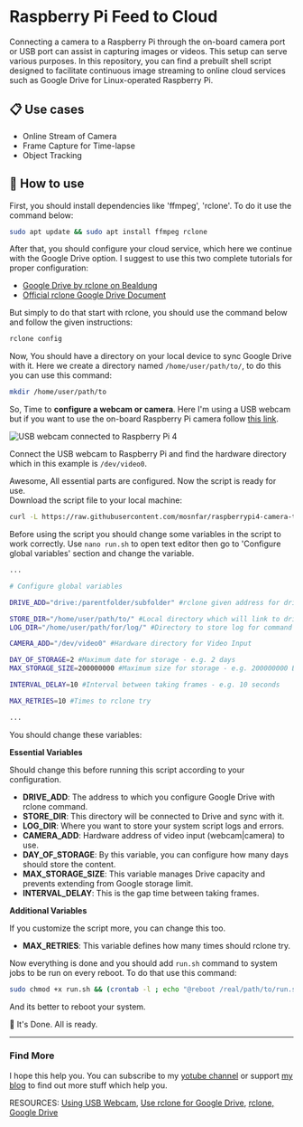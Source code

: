 # Raspberry Pi Feed to Cloud

Connecting a camera to a Raspberry Pi through the on-board camera port or USB port can assist in capturing images or videos. This setup can serve various purposes. In this repository, you can find a prebuilt shell script designed to facilitate continuous image streaming to online cloud services such as Google Drive for Linux-operated Raspberry Pi.

## 📋 Use cases

- Online Stream of Camera
- Frame Capture for Time-lapse
- Object Tracking

## 🔧 How to use

First, you should install dependencies like 'ffmpeg', 'rclone'. To do it use the command below:  

```bash
sudo apt update && sudo apt install ffmpeg rclone
```

After that, you should configure your cloud service, which here we continue with the Google Drive option.
I suggest to use this two complete tutorials for proper configuration:  

- [Google Drive by rclone on Bealdung](https://www.baeldung.com/linux/google-drive-guide#2-rclone)
- [Official rclone Google Drive Document](https://rclone.org/drive/)

But simply to do that start with rclone, you should use the command below and follow the given instructions:  

```bash
rclone config
```

Now, You should have a directory on your local device to sync Google Drive with it. Here we create a directory named `/home/user/path/to/`, to do this you can use this command:

```bash
mkdir /home/user/path/to
```

So, Time to **configure a webcam or camera**. Here I'm using a USB webcam but if you want to use the on-board Raspberry Pi camera follow [this link](https://www.codeinsideout.com/blog/pi/set-up-camera/#record-h264-video).  

![USB webcam connected to Raspberry Pi 4](/assets/images/webcam-to-rp4.png)

Connect the USB webcam to Raspberry Pi and find the hardware directory which in this example is `/dev/video0`.

Awesome, All essential parts are configured. Now the script is ready for use.  
Download the script file to your local machine:

```bash
curl -L https://raw.githubusercontent.com/mosnfar/raspberrypi4-camera-to-cloud/main/run.sh -o ./run.sh
```

Before using the script you should change some variables in the script to work correctly. Use `nano run.sh` to open text editor then go to 'Configure global variables' section and change the variable.

```bash
...

# Configure global variables

DRIVE_ADD="drive:/parentfolder/subfolder" #rclone given address for drive main folder and subfolder

STORE_DIR="/home/user/path/to/" #Local directory which will link to drive
LOG_DIR="/home/user/path/for/log/" #Directory to store log for command

CAMERA_ADD="/dev/video0" #Hardware directory for Video Input

DAY_OF_STORAGE=2 #Maximum date for storage - e.g. 2 days
MAX_STORAGE_SIZE=200000000 #Maximum size for storage - e.g. 200000000 Byte -> 200 MB

INTERVAL_DELAY=10 #Interval between taking frames - e.g. 10 seconds

MAX_RETRIES=10 #Times to rclone try

...
```

You should change these variables:

**Essential Variables**

Should change this before running this script according to your configuration.  

- **DRIVE_ADD**: The address to which you configure Google Drive with rclone command.
- **STORE_DIR**: This directory will be connected to Drive and sync with it.
- **LOG_DIR**: Where you want to store your system script logs and errors.
- **CAMERA_ADD**: Hardware address of video input (webcam|camera) to use.
- **DAY_OF_STORAGE**: By this variable, you can configure how many days should store the content.
- **MAX_STORAGE_SIZE**: This variable manages Drive capacity and prevents extending from Google storage limit.
- **INTERVAL_DELAY**: This is the gap time between taking frames.

**Additional Variables**

If you customize the script more, you can change this too.

- **MAX_RETRIES**: This variable defines how many times should rclone try.  

Now everything is done and you should add `run.sh` command to system jobs to be run on every reboot. To do that use this command:

```bash
sudo chmod +x run.sh && (crontab -l ; echo "@reboot /real/path/to/run.sh") | crontab - && crontab -l
```

And its better to reboot your system.

🎉 It's Done. All is ready.

---

### Find More

I hope this help you. You can subscribe to my [yotube channel](https://www.youtube.com/channel/UC3pFrJCbA9GuHs5uEkexgdw) or support [my blog](https://build.mosn.me/?source=github-rp4-to-drive) to find out more stuff which help you.  

RESOURCES: [Using USB Webcam](https://raspberrypi-guide.github.io/electronics/using-usb-webcams), [Use rclone for Google Drive](https://www.baeldung.com/linux/google-drive-guide#2-rclone), [rclone, Google Drive](https://rclone.org/drive/)